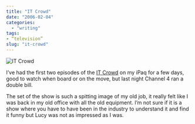 ```yaml
---
title: "IT Crowd"
date: "2006-02-04"
categories:
  - "writing"
tags:
- “television”
slug: "it-crowd"
---
```


![IT Crowd][image-1]

I’ve had the first two episodes of the [IT Crowd][1] on my iPaq for a few days, good to watch when board or on the move, but last night Channel 4 ran a double bill.

The set of the show is such a spitting image of my old job, it really felt like I was back in my old office with all the old equipment.
I’m not sure if it is a show where you have to have been in the industry to understand it and find it funny but Lucy was not as impressed as I was.

[1]:	https://www.channel4.com/entertainment/tv/microsites/I/itcrowd/index.html

[image-1]:	/images/95394124.jpg
